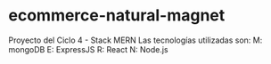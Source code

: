 # ecommerce-natural-magnet
Proyecto del Ciclo 4 -  Stack MERN
Las tecnologías utilizadas son: 
M: mongoDB
E: ExpressJS
R: React
N: Node.js 

